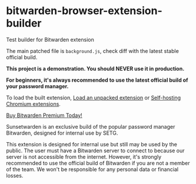 # bitwarden-browser-extension-builder

Test builder for Bitwarden extension

The main patched file is `background.js`, check diff with the latest stable official build.

**This project is a demonstration. You should NEVER use it in production.**

**For beginners, it's always recommended to use the latest official build of your password manager.**

To load the built extension, [Load an unpacked extension](https://developer.chrome.com/docs/extensions/get-started/tutorial/hello-world#load-unpacked) or [Self-hosting Chromium extensions](https://www.meziantou.net/self-hosting-chromium-extensions.htm).

[Buy Bitwarden Premium Today!](https://bitwarden.com/pricing/)

Sunsetwarden is an exclusive build of the popular password manager Bitwarden, designed for internal use by SETG.

This extension is designed for internal use but still may be used by the public. The user must have a Bitwarden server to connect to because our server is not accessible from the internet. However, it's strongly recommended to use the official build of Bitwarden if you are not a member of the team. We won't be responsible for any personal data or financial losses.
